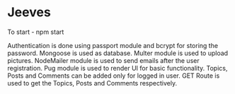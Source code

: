 # Jeeves

To start - npm start

Authentication is done using passport module and bcrypt for storing the password.
Mongoose is used as database.
Multer module is used to upload pictures.
NodeMailer module is used to send emails after the user registration.
Pug module is used to render UI for basic functionality.
Topics, Posts and Comments can be added only for logged in user.
GET Route is used to get the Topics, Posts and Comments respectively.
